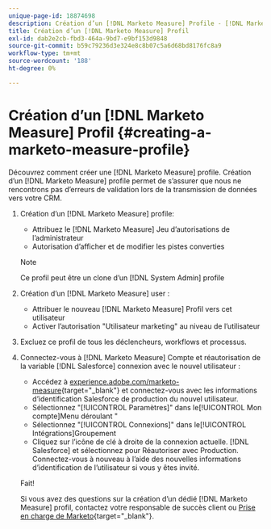 ```yaml
---
unique-page-id: 18874698
description: Création d’un [!DNL Marketo Measure] Profile - [!DNL Marketo Measure] - Documentation du produit
title: Création d’un [!DNL Marketo Measure] Profil
exl-id: dab2e2cb-fbd3-464a-9bd7-e9bf153d9848
source-git-commit: b59c79236d3e324e8c8b07c5a6d68bd8176fc8a9
workflow-type: tm+mt
source-wordcount: '188'
ht-degree: 0%

---
```


# Création d’un [!DNL Marketo Measure] Profil {#creating-a-marketo-measure-profile}

Découvrez comment créer une [!DNL Marketo Measure] profile. Création d’un [!DNL Marketo Measure] profile permet de s’assurer que nous ne rencontrons pas d’erreurs de validation lors de la transmission de données vers votre CRM.

1. Création d’un [!DNL Marketo Measure] profile:

   * Attribuez le [!DNL Marketo Measure] Jeu d’autorisations de l’administrateur
   * Autorisation d’afficher et de modifier les pistes converties

   >[!NOTE]
   >
   >Ce profil peut être un clone d’un [!DNL System Admin] profile

1. Création d’un [!DNL Marketo Measure] user :

   * Attribuer le nouveau [!DNL Marketo Measure] Profil vers cet utilisateur
   * Activer l’autorisation &quot;Utilisateur marketing&quot; au niveau de l’utilisateur

1. Excluez ce profil de tous les déclencheurs, workflows et processus.
1. Connectez-vous à [!DNL Marketo Measure] Compte et réautorisation de la variable [!DNL Salesforce] connexion avec le nouvel utilisateur :

   * Accédez à [experience.adobe.com/marketo-measure](https://experience.adobe.com/marketo-measure){target="_blank"} et connectez-vous avec les informations d’identification Salesforce de production du nouvel utilisateur.
   * Sélectionnez &quot;[!UICONTROL Paramètres]&quot; dans le[!UICONTROL Mon compte]Menu déroulant &quot;
   * Sélectionnez &quot;[!UICONTROL Connexions]&quot; dans le[!UICONTROL Intégrations]Groupement
   * Cliquez sur l’icône de clé à droite de la connexion actuelle. [!DNL Salesforce] et sélectionnez pour Réautoriser avec Production. Connectez-vous à nouveau à l’aide des nouvelles informations d’identification de l’utilisateur si vous y êtes invité.

   Fait!

   Si vous avez des questions sur la création d’un dédié [!DNL Marketo Measure] profil, contactez votre responsable de succès client ou [Prise en charge de Marketo](https://nation.marketo.com/t5/support/ct-p/Support){target="_blank"}.
